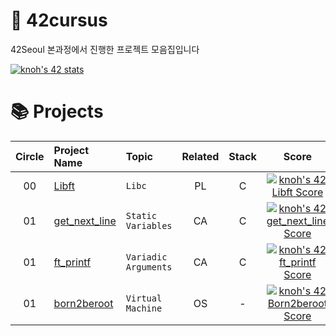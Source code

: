 # 📖 42cursus

42Seoul 본과정에서 진행한 프로젝트 모음집입니다

  [![knoh's 42 stats](https://badge42.vercel.app/api/v2/cl1t3grkn011109l3wpe6uvw6/stats?cursusId=21&coalitionId=85)](https://github.com/JaeSeoKim/badge42)



# 📚 Projects

| Circle | Project Name |   Topic   | Related | Stack | Score |
| :----: | :----------- | :-------------| :---: | :---: | :---: |
| 00     | [Libft](https://github.com/gengminy/42cursus/tree/master/libft) | `Libc` | PL | C | [![knoh's 42 Libft Score](https://badge42.vercel.app/api/v2/cl1t3grkn011109l3wpe6uvw6/project/2523043)](https://github.com/JaeSeoKim/badge42) |
| 01     | [get_next_line](https://github.com/gengminy/42cursus/tree/master/get_next_line) | `Static Variables` | CA | C | [![knoh's 42 get_next_line Score](https://badge42.vercel.app/api/v2/cl1t3grkn011109l3wpe6uvw6/project/2535925)](https://github.com/JaeSeoKim/badge42) |
| 01     | [ft_printf](https://github.com/gengminy/42cursus/tree/master/ft_printf) | `Variadic Arguments` | CA | C | [![knoh's 42 ft_printf Score](https://badge42.vercel.app/api/v2/cl1t3grkn011109l3wpe6uvw6/project/2535927)](https://github.com/JaeSeoKim/badge42) |
| 01     | [born2beroot](https://github.com/gengminy/42cursus/tree/master/born2beroot) | `Virtual Machine` | OS | - | [![knoh's 42 Born2beroot Score](https://badge42.vercel.app/api/v2/cl1t3grkn011109l3wpe6uvw6/project/2535926)](https://github.com/JaeSeoKim/badge42) |
